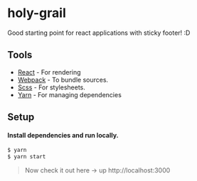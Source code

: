 # holy-grail
Good starting point for react applications with sticky footer! :D

## Tools
* [React](https://facebook.github.io/react/docs/getting-started.html) - For rendering
* [Webpack](https://github.com/webpack/webpack) - To bundle sources.
* [Scss](https://sass-lang.com) - For stylesheets.
* [Yarn](https://yarnpkg.com/en/) - For managing dependencies

## Setup
#### Install dependencies and run locally.
```bash
$ yarn
$ yarn start
```

> Now check it out here -> up http://localhost:3000
